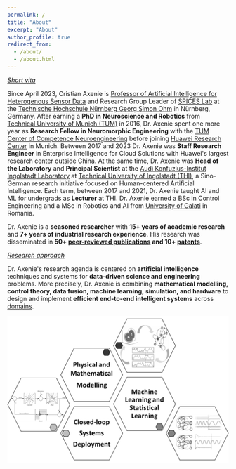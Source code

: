 ```yaml
---
permalink: /
title: "About"
excerpt: "About"
author_profile: true
redirect_from: 
  - /about/
  - /about.html
---
```

*[Short vita](http://cristianaxenie.info/cv/)*

Since April 2023, Cristian Axenie is [Professor of Artificial Intelligence for Heterogenous Sensor Data](https://www.th-nuernberg.de/person/axenie-cristian/) and Research Group Leader of [SPICES Lab](http://cristianaxenie.info/spiceslab/) at the [Technische Hochschule Nürnberg Georg Simon Ohm](https://www.th-nuernberg.de/) in Nürnberg, Germany. After earning a **PhD in Neuroscience and Robotics** from [Technical University of Munich (TUM)](https://www.tum.de/) in 2016, Dr. Axenie spent one more year as **Research Fellow in Neuromorphic Engineering** with the [TUM Center of Competence Neuroengineering](https://www.cit.tum.de/cit/startseite/) before joining [Huawei Research Center](https://www.huawei.com/en/corporate-information/research-development) in Munich. Between 2017 and 2023 Dr. Axenie was **Staff Research Engineer** in Enterprise Intelligence for Cloud Solutions with Huawei's largest research center outside China. At the same time, Dr. Axenie was **Head of the Laboratory** and **Principal Scientist** at the [Audi Konfuzius-Institut Ingolstadt Laboratory](https://audi-konfuzius-institut-ingolstadt.de/forschung/microlab-home.html) at [Technical University of Ingolstadt (THI)](https://www.thi.de/), a Sino-German research initiative focused on Human-centered Artificial Intelligence. Each term, between 2017 and 2021, Dr. Axenie taught AI and ML for undergrads as **Lecturer** at THI. Dr. Axenie earned a BSc in Control Engineering and a MSc in Robotics and AI from [University of Galati](https://ugal.ro/) in Romania.

Dr. Axenie is a **seasoned researcher** with **15+ years of academic research** and **7+ years of industrial research experience**. His research was disseminated in **50+ [peer-reviewed publications](http://cristianaxenie.info/publications/) and 10+ [patents](http://cristianaxenie.info/cv/)**.

*[Research approach](http://cristianaxenie.info/portfolio/)*

Dr. Axenie's research agenda is centered on **artificial intelligence** techniques and systems for **data-driven science and engineering** problems. More precisely, Dr. Axenie is combining **mathematical modelling, control theory, data fusion, machine learning, simulation, and hardware** to design and implement **efficient end-to-end intelligent systems** across [domains](http://cristianaxenie.info/portfolio/).

![image](https://github.com/caxenie/cristianaxenie.github.io/raw/master/images/research-approach.png)

